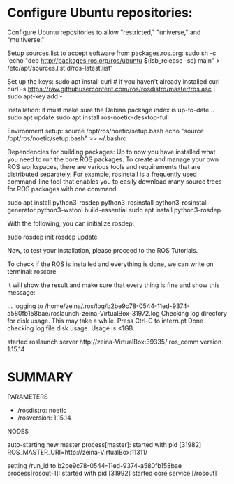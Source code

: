 Configure  Ubuntu repositories:
========

Configure  Ubuntu repositories to allow "restricted," "universe," and "multiverse."

Setup sources.list  to accept software from packages.ros.org:
sudo sh -c 'echo "deb http://packages.ros.org/ros/ubuntu $(lsb_release -sc) main" > /etc/apt/sources.list.d/ros-latest.list'

Set up the keys:
sudo apt install curl # if you haven't already installed curl
curl -s https://raw.githubusercontent.com/ros/rosdistro/master/ros.asc | sudo apt-key add -

Installation:
it must make sure the Debian package index is up-to-date...
sudo apt update
sudo apt install ros-noetic-desktop-full

Environment setup:
source /opt/ros/noetic/setup.bash
echo "source /opt/ros/noetic/setup.bash" >> ~/.bashrc

Dependencies for building packages:
Up to now you have installed what you need to run the core ROS packages. To create and manage your own ROS workspaces, there are various tools and requirements that are distributed separately. For example, rosinstall is a frequently used command-line tool that enables you to easily download many source trees for ROS packages with one command. 

sudo apt install python3-rosdep python3-rosinstall python3-rosinstall-generator python3-wstool build-essential
sudo apt install python3-rosdep

With the following, you can initialize rosdep:

sudo rosdep init
rosdep update

Now, to test your installation, please proceed to the ROS Tutorials. 

To check if the ROS is installed and everything is done, we can write on terminal:
roscore

it will show the result and make sure that every thing is fine and show this message:

... logging to /home/zeina/.ros/log/b2be9c78-0544-11ed-9374-a580fb158bae/roslaunch-zeina-VirtualBox-31972.log
Checking log directory for disk usage. This may take a while.
Press Ctrl-C to interrupt
Done checking log file disk usage. Usage is <1GB.

started roslaunch server http://zeina-VirtualBox:39335/
ros_comm version 1.15.14


SUMMARY
========

PARAMETERS
 * /rosdistro: noetic
 * /rosversion: 1.15.14

NODES

auto-starting new master
process[master]: started with pid [31982]
ROS_MASTER_URI=http://zeina-VirtualBox:11311/

setting /run_id to b2be9c78-0544-11ed-9374-a580fb158bae
process[rosout-1]: started with pid [31992]
started core service [/rosout]

